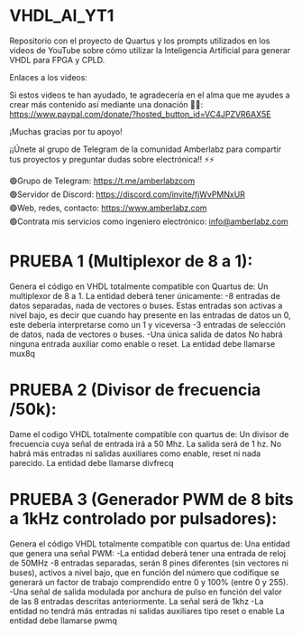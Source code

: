 # VHDL_AI_YT1
Repositorio con el proyecto de Quartus y los prompts utilizados en los videos de YouTube sobre cómo utilizar la Inteligencia Artificial para generar VHDL para FPGA y CPLD.

Enlaces a los videos:


Si estos videos te han ayudado, te agradecería en el alma que me ayudes a crear más contenido así mediante una donación 🙏💕: https://www.paypal.com/donate/?hosted_button_id=VC4JPZVR6AX5E

¡Muchas gracias por tu apoyo!

¡¡Únete al grupo de Telegram de la comunidad Amberlabz para compartir tus proyectos y preguntar dudas sobre electrónica!! ⚡⚡

🟢Grupo de Telegram: https://t.me/amberlabzcom<br>
🟢Servidor de Discord: https://discord.com/invite/fjWvPMNxUR<br>
🟢Web, redes, contacto: https://www.amberlabz.com<br>
🟢Contrata mis servicios como ingeniero electrónico: info@amberlabz.com

# PRUEBA 1 (Multiplexor de 8 a 1):
Genera el código en VHDL totalmente compatible con Quartus de:
Un multiplexor de 8 a 1. La entidad deberá tener únicamente:
-8 entradas de datos separadas, nada de vectores o buses. Estas entradas son activas a nivel bajo, es decir que cuando hay presente en las entradas de datos un 0, este debería interpretarse como un 1 y viceversa
-3 entradas de selección de datos, nada de vectores o buses.
-Una única salida de datos
No habrá ninguna entrada auxiliar como enable o reset.
La entidad debe llamarse mux8q

# PRUEBA 2 (Divisor de frecuencia /50k):
Dame el codigo VHDL totalmente compatible con quartus de:
Un divisor de frecuencia cuya señal de entrada irá a 50 Mhz. La salida será de 1 hz.
No habrá más entradas ni salidas auxiliares como enable, reset ni nada parecido.
La entidad debe llamarse divfrecq

# PRUEBA 3 (Generador PWM de 8 bits a 1kHz controlado por pulsadores):
Genera el código VHDL totalmente compatible con quartus de:
Una entidad que genera una señal PWM:
-La entidad deberá tener una entrada de reloj de 50MHz 
-8 entradas separadas, serán 8 pines diferentes (sin vectores ni buses), activos a nivel bajo, que en función del número que codifique se generará un factor de trabajo comprendido entre 0 y 100% (entre 0 y 255). 
-Una señal de salida modulada por anchura de pulso en función del valor de las 8 entradas descritas anteriormente. La señal será de 1khz 
-La entidad no tendrá más entradas ni salidas auxiliares tipo reset o enable
La entidad debe llamarse pwmq
